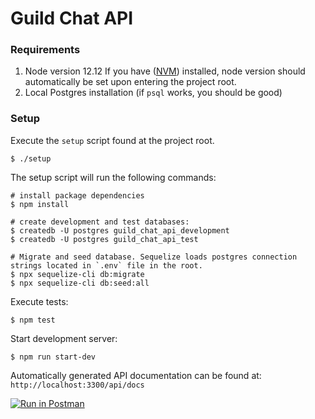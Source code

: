 # Guild Chat API

### Requirements

1. Node version 12.12
If you have ([NVM](https://github.com/nvm-sh/nvm)) installed, node version should automatically be set upon entering the project root.
2. Local Postgres installation (if `psql` works, you should be good)


### Setup

Execute the `setup` script found at the project root.
```
$ ./setup
```

The setup script will run the following commands:
```
# install package dependencies
$ npm install

# create development and test databases:
$ createdb -U postgres guild_chat_api_development
$ createdb -U postgres guild_chat_api_test

# Migrate and seed database. Sequelize loads postgres connection strings located in `.env` file in the root.
$ npx sequelize-cli db:migrate
$ npx sequelize-cli db:seed:all
```

Execute tests:
```
$ npm test
```

Start development server:
```
$ npm run start-dev
```

Automatically generated API documentation can be found at:
`http://localhost:3300/api/docs`


[![Run in Postman](https://run.pstmn.io/button.svg)](https://app.getpostman.com/run-collection/afde0cc6de475ad15e21)
